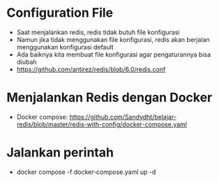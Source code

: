 # Configuration File
- Saat menjalankan redis, redis tidak butuh file konfigurasi
- Namun jika tidak menggunakan file konfigurasi, redis akan berjalan menggunakan konfigurasi default
- Ada baiknya kita membuat file konfigurasi agar pengaturannya bisa diubah
- https://github.com/antirez/redis/blob/6.0/redis.conf

# Menjalankan Redis dengan Docker
- Docker compose: https://github.com/Sandydht/belajar-redis/blob/master/redis-with-config/docker-compose.yaml

# Jalankan perintah
- docker compose -f docker-compose.yaml up -d